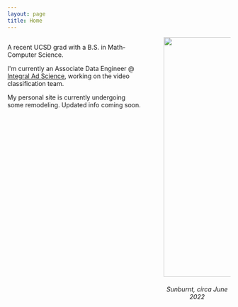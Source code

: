 ```yaml
---
layout: page
title: Home
---
```


<div style="display: inline-block">
    <span style="float: left; width: 60%;">
        <!-- <p>Hello! My name's Parsia.</p> -->
        <p>
<!--             I'm a graduating senior at UC San Diego, majoring in Math-Computer Science.
            I have an interest in many fields and topics, but the most prevailing are 
            software engineering, machine learning, cloud tech, mathematics, and data engineering/science/analytics. -->
            A recent UCSD grad with a B.S. in Math-Computer Science.
        </p>
        <!-- Add another paragraph to highlight who you are as an engineer -->
        <!-- Passionate, hungry, hardworking, competent, semi-experienced, etc. -->
        <p>
            I'm currently an Associate Data Engineer @ <a href="https://integralads.com/">Integral Ad Science</a>, working on the video classification team.
        </p>
        <p>My personal site is currently undergoing some remodeling. Updated info coming soon.</p>
   <!--      <p>
            If you're looking for a single-page version of this site, here's <a href="https://www.dropbox.com/s/zxqziw65aev5gk4/PH_Res_9232021.pdf?dl=0">my résumé</a>.
        </p> -->
    </span>
    <span style="float: right; width: 30%;">
        <img style="object-fit: cover;" height=540 width=420 src="/assets/New_Headshot.jpeg">
        <h6 style="text-align: center;">Sunburnt, circa June 2022</h6>
    </span>
</div>